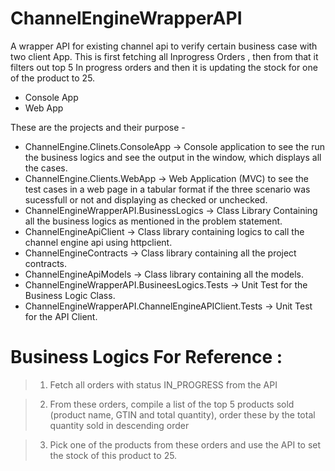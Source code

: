 # ChannelEngineWrapperAPI
A wrapper API for existing channel api to verify certain business case with two client App.
This is first fetching all Inprogress Orders , then from that it filters out top 5 In progress orders and then it is updating the stock for one of the product to 25.

- Console App
- Web App

These are the projects and their purpose - 
- ChannelEngine.Clinets.ConsoleApp -> Console application to see the run the business logics and see the output in the window, which displays all the cases.
- ChannelEngine.Clients.WebApp -> Web Application (MVC) to see the test cases in a web page in a tabular format if the three scenario was sucessfull or not and displaying as checked or unchecked.
- ChannelEngineWrapperAPI.BusinessLogics -> Class Library Containing all the business logics as mentioned in the problem statement.
- ChannelEngineApiClient -> Class library containing logics to call the channel engine api using httpclient.
- ChannelEngineContracts -> Class library containing all the project contracts.
- ChannelEngineApiModels -> Class library containing all the models.
- ChannelEngineWrapperAPI.BusineesLogics.Tests -> Unit Test for the Business Logic Class.
- ChannelEngineWrapperAPI.ChannelEngineAPIClient.Tests -> Unit Test for the API Client.

# Business Logics For Reference : 
> 1. Fetch all orders with status IN_PROGRESS from the API
 
> 2. From these orders, compile a list of the top 5 products sold (product name, GTIN
and total quantity), order these by the total quantity sold in descending order

> 3. Pick one of the products from these orders and use the API to set the stock of
this product to 25.


